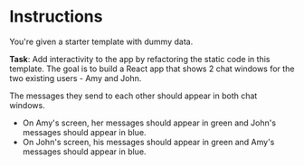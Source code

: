 # Instructions

You're given a starter template with dummy data.

**Task**: Add interactivity to the app by refactoring the static code in this template. The goal is to build a React app that shows 2 chat windows for the two existing users - Amy and John.

The messages they send to each other should appear in both chat windows.

- On Amy's screen, her messages should appear in green and John's messages should appear in blue.
- On John's screen, his messages should appear in green and Amy's messages should appear in blue.
